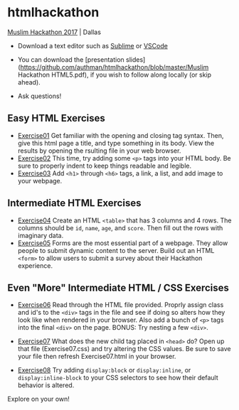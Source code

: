 # htmlhackathon

[Muslim Hackathon 2017](http://muslimhackathon.com) | Dallas

- Download a text editor such as [Sublime](https://www.sublimetext.com/3) or [VSCode](https://code.visualstudio.com/)

- You can download the [presentation slides](https://github.com/authman/htmlhackathon/blob/master/Muslim Hackathon HTML5.pdf), if you wish to follow along locally (or skip ahead).

- Ask questions!

## Easy HTML Exercises

- [Exercise01](https://github.com/authman/htmlhackathon/blob/master/Exercise01.html) Get familiar with the opening and closing tag syntax. Then, give this html page a title, and type something in its body. View the results by opening the rsulting file in your web browser.
- [Exercise02](https://github.com/authman/htmlhackathon/blob/master/Exercise02.html) This time, try adding some `<p>` tags into your HTML body. Be sure to properly indent to keep things readable and legible.
- [Exercise03](https://github.com/authman/htmlhackathon/blob/master/Exercise03.html) Add `<h1>` through `<h6>` tags, a link, a list, and add image to your webpage.


## Intermediate HTML Exercises

- [Exercise04](https://github.com/authman/htmlhackathon/blob/master/Exercise04.html) Create an HTML `<table>` that has 3 columns and 4 rows. The columns should be `id`, `name`, `age`, and `score`. Then fill out the rows with imaginary data.
- [Exercise05](https://github.com/authman/htmlhackathon/blob/master/Exercise05.html) Forms are the most essential part of a webpage. They allow people to submit dynamic content to the server. Build out an HTML `<form>` to allow users to submit a survey about their Hackathon experience.


## Even "More" Intermediate HTML / CSS Exercises

- [Exercise06](https://github.com/authman/htmlhackathon/blob/master/Exercise06.html) Read through the HTML file provided. Proprly assign class and id's to the `<div>` tags in the file and see if doing so alters how they look like when rendered in your browser. Also add a bunch of `<p>` tags into the final `<div>` on the page. BONUS: Try nesting a few `<div>`.

- [Exercise07](https://github.com/authman/htmlhackathon/blob/master/Exercise07.html) What does the new child tag placed in `<head>` do? Open up that file (Exercise07.css) and try altering the CSS values. Be sure to save your file then refresh Exercise07.html in your browser.

- [Exercise08](https://github.com/authman/htmlhackathon/blob/master/Exercise08.html) Try adding `display:block` or `display:inline`, or `display:inline-block` to your CSS selectors to see how their default behavior is altered.


Explore on your own!
